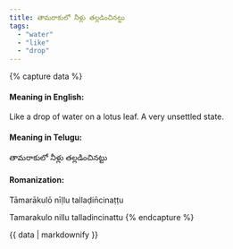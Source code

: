 ```yaml
---
title: తామరాకులో నీళ్లు తల్లడించినట్టు
tags:
  - "water"
  - "like"
  - "drop"
---
```


{% capture data %}
#### Meaning in English:
Like a drop of water on a lotus leaf.
A very unsettled state.

#### Meaning in Telugu:
తామరాకులో నీళ్లు తల్లడించినట్టు

#### Romanization:
Tāmarākulō nīḷlu tallaḍin̄cinaṭṭu

Tamarakulo nillu talladincinattu
{% endcapture %}

{{ data | markdownify }}

